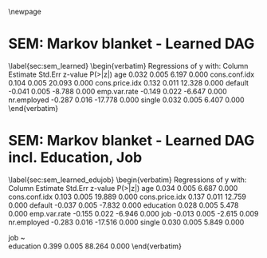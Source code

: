 \newpage
# SEM: Markov blanket - Learned DAG
\label{sec:sem_learned}
\begin{verbatim}
Regressions of y with:
Column         Estimate  Std.Err  z-value  P(>|z|)
age               0.032    0.005    6.197    0.000
cons.conf.idx     0.104    0.005   20.093    0.000
cons.price.idx    0.132    0.011   12.328    0.000
default          -0.041    0.005   -8.788    0.000
emp.var.rate     -0.149    0.022   -6.647    0.000
nr.employed      -0.287    0.016  -17.778    0.000
single            0.032    0.005    6.407    0.000
\end{verbatim}

# SEM: Markov blanket - Learned DAG incl. Education, Job
\label{sec:sem_learned_edujob}
\begin{verbatim}
Regressions of y with:
Column         Estimate  Std.Err  z-value  P(>|z|)
age               0.034    0.005    6.687    0.000
cons.conf.idx     0.103    0.005   19.889    0.000
cons.price.idx    0.137    0.011   12.759    0.000
default          -0.037    0.005   -7.832    0.000
education         0.028    0.005    5.478    0.000
emp.var.rate     -0.155    0.022   -6.946    0.000
job              -0.013    0.005   -2.615    0.009
nr.employed      -0.283    0.016  -17.516    0.000
single            0.030    0.005    5.849    0.000

  job ~                                               
    education         0.399    0.005   88.264    0.000
\end{verbatim}
